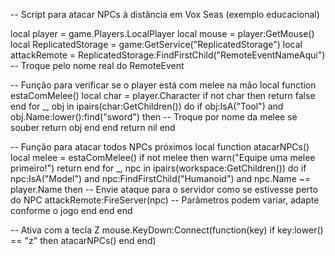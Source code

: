 -- Script para atacar NPCs à distância em Vox Seas (exemplo educacional)

local player = game.Players.LocalPlayer
local mouse = player:GetMouse()
local ReplicatedStorage = game:GetService("ReplicatedStorage")
local attackRemote = ReplicatedStorage:FindFirstChild("RemoteEventNameAqui") -- Troque pelo nome real do RemoteEvent

-- Função para verificar se o player está com melee na mão
local function estaComMelee()
    local char = player.Character
    if not char then return false end
    for _, obj in ipairs(char:GetChildren()) do
        if obj:IsA("Tool") and obj.Name:lower():find("sword") then -- Troque por nome da melee se souber
            return obj
        end
    end
    return nil
end

-- Função para atacar todos NPCs próximos
local function atacarNPCs()
    local melee = estaComMelee()
    if not melee then
        warn("Equipe uma melee primeiro!")
        return
    end
    for _, npc in ipairs(workspace:GetChildren()) do
        if npc:IsA("Model") and npc:FindFirstChild("Humanoid") and npc.Name ~= player.Name then
            -- Envie ataque para o servidor como se estivesse perto do NPC
            attackRemote:FireServer(npc) -- Parâmetros podem variar, adapte conforme o jogo
        end
    end
end

-- Ativa com a tecla Z
mouse.KeyDown:Connect(function(key)
    if key:lower() == "z" then
        atacarNPCs()
    end
end)
